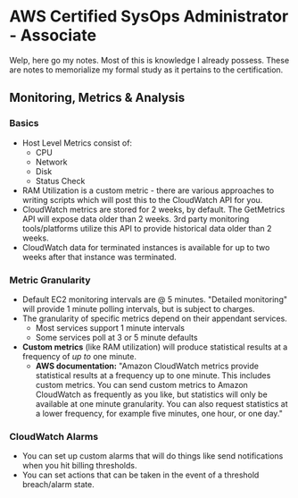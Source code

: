 # AWS Certified SysOps Administrator - Associate

Welp, here go my notes. Most of this is knowledge I already possess. These are notes to memorialize my formal study as it pertains to the certification. 

## Monitoring, Metrics & Analysis

### Basics

* Host Level Metrics consist of:
  * CPU
  * Network
  * Disk
  * Status Check
* RAM Utilization is a custom metric - there are various approaches to writing scripts which will post this to the CloudWatch API for you.
* CloudWatch metrics are stored for 2 weeks, by default. The GetMetrics API will expose data older than 2 weeks. 3rd party monitoring tools/platforms utilize this API to provide historical data older than 2 weeks.
* CloudWatch data for terminated instances is available for up to two weeks after that instance was terminated. 

### Metric Granularity
* Default EC2 monitoring intervals are @ 5 minutes. "Detailed monitoring" will provide 1 minute polling intervals, but is subject to charges.
* The granularity of specific metrics depend on their appendant services.
  * Most services support 1 minute intervals
  * Some services poll at 3 or 5 minute defaults
* **Custom metrics** (like RAM utilization) will produce statistical results at a frequency of *up to* one minute.
  * **AWS documentation:** "Amazon CloudWatch metrics provide statistical results at a frequency up to one minute. This includes custom metrics. You can send custom metrics to Amazon CloudWatch as frequently as you like, but statistics will only be available at one minute granularity. You can also request statistics at a lower frequency, for example five minutes, one hour, or one day."

### CloudWatch Alarms
* You can set up custom alarms that will do things like send notifications when you hit billing thresholds.
* You can set actions that can be taken in the event of a threshold breach/alarm state. 